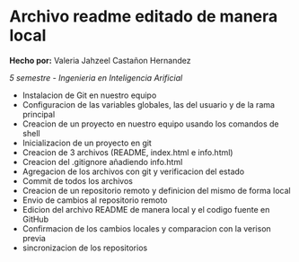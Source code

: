 # Archivo readme editado de manera local

**Hecho por:**
Valeria Jahzeel Castañon Hernandez

*5 semestre - Ingenieria en Inteligencia Arificial*

- Instalacion de Git en nuestro equipo
- Configuracion de las variables globales, las del usuario y de la rama principal
- Creacion de un proyecto en nuestro equipo usando los comandos de shell
- Inicializacion de un proyecto en git
- Creacion de 3 archivos (README, index.html e info.html)
- Creacion del .gitignore añadiendo info.html
- Agregacion de los archivos con git y verificacion del estado
- Commit de todos los archivos
- Creacion de un repositorio remoto y definicion del mismo de forma local
- Envio de cambios al repositorio remoto
- Edicion del archivo README de manera local y el codigo fuente en GitHub
- Confirmacion de los cambios locales y comparacion con la verison previa
- sincronizacion de los repositorios
